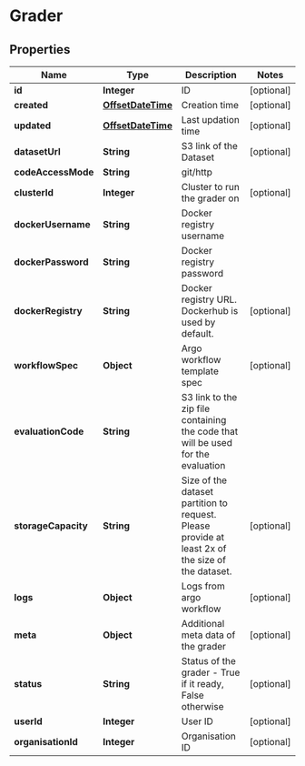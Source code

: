 
# Grader

## Properties
Name | Type | Description | Notes
------------ | ------------- | ------------- | -------------
**id** | **Integer** | ID |  [optional]
**created** | [**OffsetDateTime**](OffsetDateTime.md) | Creation time |  [optional]
**updated** | [**OffsetDateTime**](OffsetDateTime.md) | Last updation time |  [optional]
**datasetUrl** | **String** | S3 link of the Dataset |  [optional]
**codeAccessMode** | **String** | git/http | 
**clusterId** | **Integer** | Cluster to run the grader on |  [optional]
**dockerUsername** | **String** | Docker registry username | 
**dockerPassword** | **String** | Docker registry password | 
**dockerRegistry** | **String** | Docker registry URL. Dockerhub is used by default. |  [optional]
**workflowSpec** | **Object** | Argo workflow template spec |  [optional]
**evaluationCode** | **String** | S3 link to the zip file containing the code that will be used for the evaluation | 
**storageCapacity** | **String** | Size of the dataset partition to request. Please provide at least 2x of the size of the dataset. |  [optional]
**logs** | **Object** | Logs from argo workflow |  [optional]
**meta** | **Object** | Additional meta data of the grader |  [optional]
**status** | **String** | Status of the grader - True if it ready, False otherwise |  [optional]
**userId** | **Integer** | User ID |  [optional]
**organisationId** | **Integer** | Organisation ID |  [optional]



